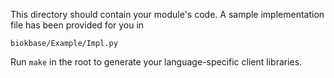 This directory should contain your module's code.
A sample implementation file has been provided for you in

```biokbase/Example/Impl.py```

Run `make` in the root to generate your language-specific client libraries.
